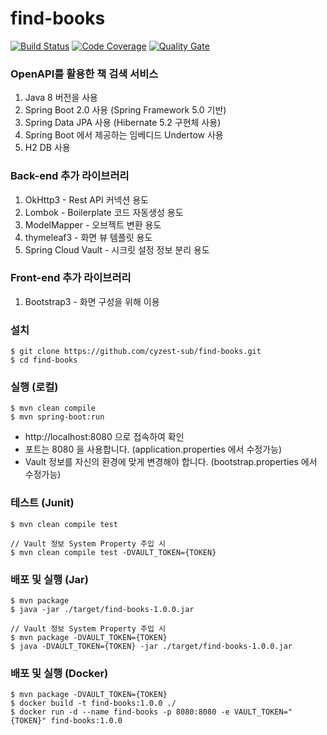 # find-books

[![Build Status](https://travis-ci.org/cyzest/find-books.svg?branch=master)](https://travis-ci.org/cyzest/find-books)
[![Code Coverage](https://codecov.io/gh/cyzest/find-books/branch/master/graph/badge.svg)](https://codecov.io/gh/cyzest/find-books)
[![Quality Gate](https://sonarcloud.io/api/project_badges/measure?project=com.cyzest%3Afind-books&metric=alert_status)](https://sonarcloud.io/dashboard?id=com.cyzest%3Afind-books)

### OpenAPI를 활용한 책 검색 서비스

1. Java 8 버전을 사용
1. Spring Boot 2.0 사용 (Spring Framework 5.0 기반)
1. Spring Data JPA 사용 (Hibernate 5.2 구현체 사용)
1. Spring Boot 에서 제공하는 임베디드 Undertow 사용
1. H2 DB 사용

### Back-end 추가 라이브러리
1. OkHttp3 - Rest API 커넥션 용도
1. Lombok - Boilerplate 코드 자동생성 용도
1. ModelMapper - 오브젝트 변환 용도
1. thymeleaf3 - 화면 뷰 템플릿 용도
1. Spring Cloud Vault - 시크릿 설정 정보 분리 용도

### Front-end 추가 라이브러리
1. Bootstrap3 - 화면 구성을 위해 이용

### 설치

```
$ git clone https://github.com/cyzest-sub/find-books.git
$ cd find-books
```

### 실행 (로컬)

```
$ mvn clean compile
$ mvn spring-boot:run
```
* http://localhost:8080 으로 접속하여 확인
* 포트는 8080 을 사용합니다. (application.properties 에서 수정가능)
* Vault 정보를 자신의 환경에 맞게 변경해야 합니다. (bootstrap.properties 에서 수정가능)

### 테스트 (Junit)

```
$ mvn clean compile test

// Vault 정보 System Property 주입 시
$ mvn clean compile test -DVAULT_TOKEN={TOKEN}
```

### 배포 및 실행 (Jar)

```
$ mvn package
$ java -jar ./target/find-books-1.0.0.jar

// Vault 정보 System Property 주입 시
$ mvn package -DVAULT_TOKEN={TOKEN}
$ java -DVAULT_TOKEN={TOKEN} -jar ./target/find-books-1.0.0.jar
```

### 배포 및 실행 (Docker)

```
$ mvn package -DVAULT_TOKEN={TOKEN}
$ docker build -t find-books:1.0.0 ./
$ docker run -d --name find-books -p 8080:8080 -e VAULT_TOKEN="{TOKEN}" find-books:1.0.0
```